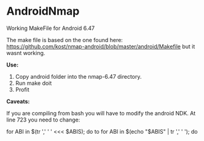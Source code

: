 AndroidNmap
===========

Working MakeFile for Android 6.47

The make file is based on the one found here: https://github.com/kost/nmap-android/blob/master/android/Makefile but it wasnt working.

**Use:**

1. Copy android folder into the nmap-6.47 directory.
2. Run make doit
3. Profit

**Caveats:**


If you are compiling from bash you will have to modify the android NDK. At line 723 you need to change:
     
for ABI in $(tr ',' ' ' <<< $ABIS); do
to
for ABI in $(echo "$ABIS" | tr ',' ' '); do
